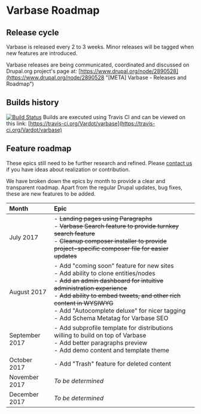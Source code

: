 # Varbase Roadmap

## Release cycle

Varbase is released every 2 to 3 weeks. Minor releases will be tagged when new features are introduced.

Varbase releases are being communicated, coordinated and discussed on Drupal.org project's page at: [https://www.drupal.org/node/2890528](https://www.drupal.org/node/2890528 "\[META\] Varbase - Releases and Roadmap")

## Builds history

[![Build Status](https://travis-ci.org/Vardot/varbase.svg?branch=8.x-4.x)](https://travis-ci.org/Vardot/varbase)
Builds are executed using Travis CI and can be viewed on this link: [https://travis-ci.org/Vardot/varbase](https://travis-ci.org/Vardot/varbase)


## Feature roadmap

These epics still need to be further research and refined. Please [contact us](http://varbase.vardot.com/contact) if you have ideas about realization or contribution.

We have broken down the epics by month to provide a clear and transparent roadmap.
Apart from the regular Drupal updates, bug fixes, these are new features to be added.

| Month | Epic |
| :--- | :--- |
| July 2017 | - ~~Landing pages using Paragraphs~~ <br /> - ~~Varbase Search feature to provide turnkey search feature~~ <br /> - ~~Cleanup composer installer to provide project-specific composer file for easier updates~~ <br /> |
| August 2017 | - Add "coming soon" feature for new sites <br /> - Add ability to clone entities/nodes<br /> - ~~Add an admin dashboard for intuitive administration experience~~ <br /> - ~~Add ability to embed tweets, and other rich content in WYSIWYG~~ <br /> - Add "Autocomplete deluxe" for nicer tagging <br /> - Add Schema Metatag for Varbase SEO |
| September 2017 | - Add subprofile template for distributions willing to build on top of Varbase <br />- Add better paragraphs preview <br /> - Add demo content and template theme |
| October 2017 | - Add "Trash" feature for deleted content  |
| November 2017 | _To be determined_  |
| December 2017 | _To be determined_  |

